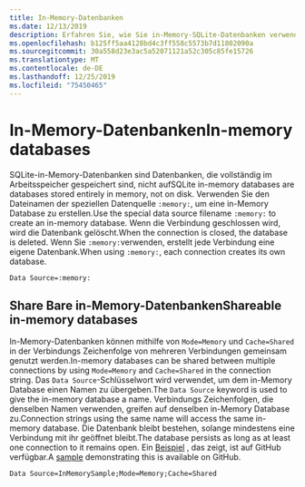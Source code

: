 ```yaml
---
title: In-Memory-Datenbanken
ms.date: 12/13/2019
description: Erfahren Sie, wie Sie in-Memory-SQLite-Datenbanken verwenden.
ms.openlocfilehash: b125ff5aa4128bd4c3ff558c5573b7d11802090a
ms.sourcegitcommit: 30a558d23e3ac5a52071121a52c305c85fe15726
ms.translationtype: MT
ms.contentlocale: de-DE
ms.lasthandoff: 12/25/2019
ms.locfileid: "75450465"
---
```

# <a name="in-memory-databases"></a><span data-ttu-id="7f298-103">In-Memory-Datenbanken</span><span class="sxs-lookup"><span data-stu-id="7f298-103">In-memory databases</span></span>

<span data-ttu-id="7f298-104">SQLite-in-Memory-Datenbanken sind Datenbanken, die vollständig im Arbeitsspeicher gespeichert sind, nicht auf</span><span class="sxs-lookup"><span data-stu-id="7f298-104">SQLite in-memory databases are databases stored entirely in memory, not on disk.</span></span> <span data-ttu-id="7f298-105">Verwenden Sie den Dateinamen der speziellen Datenquelle `:memory:`, um eine in-Memory Database zu erstellen.</span><span class="sxs-lookup"><span data-stu-id="7f298-105">Use the special data source filename `:memory:` to create an in-memory database.</span></span> <span data-ttu-id="7f298-106">Wenn die Verbindung geschlossen wird, wird die Datenbank gelöscht.</span><span class="sxs-lookup"><span data-stu-id="7f298-106">When the connection is closed, the database is deleted.</span></span> <span data-ttu-id="7f298-107">Wenn Sie `:memory:`verwenden, erstellt jede Verbindung eine eigene Datenbank.</span><span class="sxs-lookup"><span data-stu-id="7f298-107">When using `:memory:`, each connection creates its own database.</span></span>

```ConnectionString
Data Source=:memory:
```

## <a name="shareable-in-memory-databases"></a><span data-ttu-id="7f298-108">Share Bare in-Memory-Datenbanken</span><span class="sxs-lookup"><span data-stu-id="7f298-108">Shareable in-memory databases</span></span>

<span data-ttu-id="7f298-109">In-Memory-Datenbanken können mithilfe von `Mode=Memory` und `Cache=Shared` in der Verbindungs Zeichenfolge von mehreren Verbindungen gemeinsam genutzt werden.</span><span class="sxs-lookup"><span data-stu-id="7f298-109">In-memory databases can be shared between multiple connections by using `Mode=Memory` and `Cache=Shared` in the connection string.</span></span> <span data-ttu-id="7f298-110">Das `Data Source`-Schlüsselwort wird verwendet, um dem in-Memory Database einen Namen zu übergeben.</span><span class="sxs-lookup"><span data-stu-id="7f298-110">The `Data Source` keyword is used to give the in-memory database a name.</span></span> <span data-ttu-id="7f298-111">Verbindungs Zeichenfolgen, die denselben Namen verwenden, greifen auf denselben in-Memory Database zu.</span><span class="sxs-lookup"><span data-stu-id="7f298-111">Connection strings using the same name will access the same in-memory database.</span></span> <span data-ttu-id="7f298-112">Die Datenbank bleibt bestehen, solange mindestens eine Verbindung mit ihr geöffnet bleibt.</span><span class="sxs-lookup"><span data-stu-id="7f298-112">The database persists as long as at least one connection to it remains open.</span></span> <span data-ttu-id="7f298-113">Ein [Beispiel](https://github.com/dotnet/samples/blob/master/samples/snippets/standard/data/sqlite/InMemorySample/Program.cs) , das zeigt, ist auf GitHub verfügbar.</span><span class="sxs-lookup"><span data-stu-id="7f298-113">A [sample](https://github.com/dotnet/samples/blob/master/samples/snippets/standard/data/sqlite/InMemorySample/Program.cs) demonstrating this is available on GitHub.</span></span>

```ConnectionString
Data Source=InMemorySample;Mode=Memory;Cache=Shared
```
